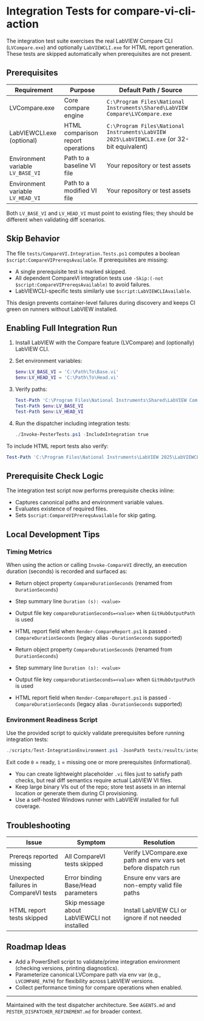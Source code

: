 # Integration Tests for compare-vi-cli-action

The integration test suite exercises the real LabVIEW Compare CLI (`LVCompare.exe`) and optionally `LabVIEWCLI.exe` for HTML report generation. These tests are skipped automatically when prerequisites are not present.

## Prerequisites

| Requirement | Purpose | Default Path / Source |
|-------------|---------|------------------------|
| LVCompare.exe | Core compare engine | `C:\Program Files\National Instruments\Shared\LabVIEW Compare\LVCompare.exe` |
| LabVIEWCLI.exe (optional) | HTML comparison report operations | `C:\Program Files\National Instruments\LabVIEW 2025\LabVIEWCLI.exe` (or 32-bit equivalent) |
| Environment variable `LV_BASE_VI` | Path to a baseline VI file | Your repository or test assets |
| Environment variable `LV_HEAD_VI` | Path to a modified VI file | Your repository or test assets |

Both `LV_BASE_VI` and `LV_HEAD_VI` must point to existing files; they should be different when validating diff scenarios.

## Skip Behavior

The file `tests/CompareVI.Integration.Tests.ps1` computes a boolean `$script:CompareVIPrereqsAvailable`. If prerequisites are missing:

- A single prerequisite test is marked skipped.
- All dependent CompareVI integration tests use `-Skip:(-not $script:CompareVIPrereqsAvailable)` to avoid failures.
- LabVIEWCLI-specific tests similarly use `$script:LabVIEWCLIAvailable`.

This design prevents container-level failures during discovery and keeps CI green on runners without LabVIEW installed.

## Enabling Full Integration Run

1. Install LabVIEW with the Compare feature (LVCompare) and (optionally) LabVIEW CLI.

2. Set environment variables:

	```powershell
	$env:LV_BASE_VI = 'C:\Path\To\Base.vi'
	$env:LV_HEAD_VI = 'C:\Path\To\Head.vi'
	```

3. Verify paths:

	```powershell
	Test-Path 'C:\Program Files\National Instruments\Shared\LabVIEW Compare\LVCompare.exe'
	Test-Path $env:LV_BASE_VI
	Test-Path $env:LV_HEAD_VI
	```

4. Run the dispatcher including integration tests:

	```powershell
	./Invoke-PesterTests.ps1 -IncludeIntegration true
	```

To include HTML report tests also verify:

```powershell
Test-Path 'C:\Program Files\National Instruments\LabVIEW 2025\LabVIEWCLI.exe'
```

## Prerequisite Check Logic

The integration test script now performs prerequisite checks inline:

- Captures canonical paths and environment variable values.
- Evaluates existence of required files.
- Sets `$script:CompareVIPrereqsAvailable` for skip gating.

## Local Development Tips

### Timing Metrics

When using the action or calling `Invoke-CompareVI` directly, an execution duration (seconds) is recorded and surfaced as:
- Return object property `CompareDurationSeconds` (renamed from `DurationSeconds`)
- Step summary line `Duration (s): <value>`
- Output file key `compareDurationSeconds=<value>` when `GitHubOutputPath` is used
- HTML report field when `Render-CompareReport.ps1` is passed `-CompareDurationSeconds` (legacy alias `-DurationSeconds` supported)

- Return object property `CompareDurationSeconds` (renamed from `DurationSeconds`)
- Step summary line `Duration (s): <value>`
- Output file key `compareDurationSeconds=<value>` when `GitHubOutputPath` is used
- HTML report field when `Render-CompareReport.ps1` is passed `-CompareDurationSeconds` (legacy alias `-DurationSeconds` supported)

### Environment Readiness Script

Use the provided script to quickly validate prerequisites before running integration tests:

```powershell
./scripts/Test-IntegrationEnvironment.ps1 -JsonPath tests/results/integration-env.json
```

Exit code `0` = ready, `1` = missing one or more prerequisites (informational).

- You can create lightweight placeholder `.vi` files just to satisfy path checks, but real diff semantics require actual LabVIEW VI files.
- Keep large binary VIs out of the repo; store test assets in an internal location or generate them during CI provisioning.
- Use a self-hosted Windows runner with LabVIEW installed for full coverage.

## Troubleshooting

| Issue | Symptom | Resolution |
|-------|---------|-----------|
| Prereqs reported missing | All CompareVI tests skipped | Verify LVCompare.exe path and env vars set before dispatch run |
| Unexpected failures in CompareVI tests | Error binding Base/Head parameters | Ensure env vars are non-empty valid file paths |
| HTML report tests skipped | Skip message about LabVIEWCLI not installed | Install LabVIEW CLI or ignore if not needed |

## Roadmap Ideas

- Add a PowerShell script to validate/prime integration environment (checking versions, printing diagnostics).
- Parameterize canonical LVCompare path via env var (e.g., `LVCOMPARE_PATH`) for flexibility across LabVIEW versions.
- Collect performance timing for compare operations when enabled.

---
Maintained with the test dispatcher architecture. See `AGENTS.md` and `PESTER_DISPATCHER_REFINEMENT.md` for broader context.
